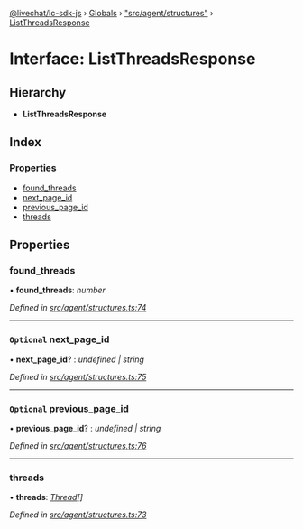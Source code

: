 [@livechat/lc-sdk-js](../README.md) › [Globals](../globals.md) › ["src/agent/structures"](../modules/_src_agent_structures_.md) › [ListThreadsResponse](_src_agent_structures_.listthreadsresponse.md)

# Interface: ListThreadsResponse

## Hierarchy

* **ListThreadsResponse**

## Index

### Properties

* [found_threads](_src_agent_structures_.listthreadsresponse.md#found_threads)
* [next_page_id](_src_agent_structures_.listthreadsresponse.md#optional-next_page_id)
* [previous_page_id](_src_agent_structures_.listthreadsresponse.md#optional-previous_page_id)
* [threads](_src_agent_structures_.listthreadsresponse.md#threads)

## Properties

###  found_threads

• **found_threads**: *number*

*Defined in [src/agent/structures.ts:74](https://github.com/livechat/lc-sdk-js/blob/efba8ac/src/agent/structures.ts#L74)*

___

### `Optional` next_page_id

• **next_page_id**? : *undefined | string*

*Defined in [src/agent/structures.ts:75](https://github.com/livechat/lc-sdk-js/blob/efba8ac/src/agent/structures.ts#L75)*

___

### `Optional` previous_page_id

• **previous_page_id**? : *undefined | string*

*Defined in [src/agent/structures.ts:76](https://github.com/livechat/lc-sdk-js/blob/efba8ac/src/agent/structures.ts#L76)*

___

###  threads

• **threads**: *[Thread](_src_objects_index_.thread.md)[]*

*Defined in [src/agent/structures.ts:73](https://github.com/livechat/lc-sdk-js/blob/efba8ac/src/agent/structures.ts#L73)*
